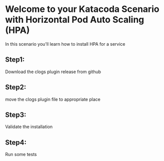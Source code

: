 # Welcome to your Katacoda Scenario with Horizontal Pod Auto Scaling (HPA)

In this scenario you'll learn how to install HPA for a service



## Step1:
Download the clogs plugin release from github

## Step2:
move the clogs plugin file to appropriate place

## Step3: 
Validate the installation

## Step4: 
Run some tests
 
